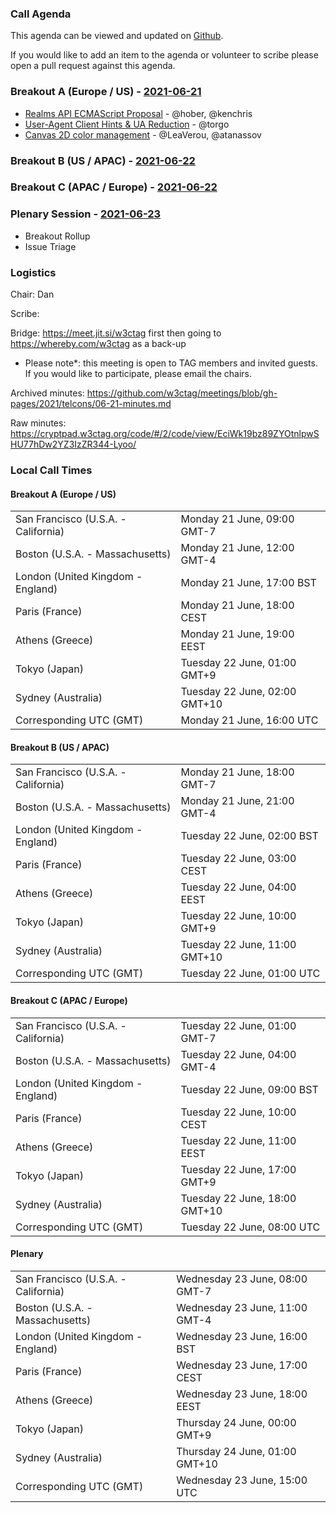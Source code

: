 ### Call Agenda

This agenda can be viewed and updated on [Github](https://github.com/w3ctag/meetings/blob/gh-pages/2021/telcons/06-21-agenda.md).

If you would like to add an item to the agenda or volunteer to scribe please open a pull request against this agenda.

### Breakout A (Europe / US) - [2021-06-21](https://www.timeanddate.com/worldclock/converter.html?iso=20210621T160000&p1=224&p2=43&p3=136&p4=195&p5=26&p6=248&p7=240)

* [Realms API ECMAScript Proposal](https://github.com/w3ctag/design-reviews/issues/542) - @hober, @kenchris
* [User-Agent Client Hints & UA Reduction](https://github.com/w3ctag/design-reviews/issues/640) - @torgo
* [Canvas 2D color management](https://github.com/w3ctag/design-reviews/issues/646) - @LeaVerou, @atanassov

### Breakout B (US / APAC) - [2021-06-22](https://www.timeanddate.com/worldclock/converter.html?iso=20210622T010000&p1=224&p2=43&p3=136&p4=195&p5=26&p6=248&p7=240)

### Breakout C (APAC / Europe) - [2021-06-22](https://www.timeanddate.com/worldclock/converter.html?iso=20210622T080000&p1=224&p2=43&p3=136&p4=195&p5=26&p6=248&p7=240)

### Plenary Session - [2021-06-23](https://www.timeanddate.com/worldclock/converter.html?iso=20210623T150000&p1=224&p2=43&p3=136&p4=195&p5=26&p6=248&p7=240)

* Breakout Rollup
* Issue Triage

### Logistics

Chair: Dan

Scribe:

Bridge: https://meet.jit.si/w3ctag first then going to https://whereby.com/w3ctag as a back-up

* Please note*: this meeting is open to TAG members and invited guests. If you would like to participate, please email the chairs.

Archived minutes: https://github.com/w3ctag/meetings/blob/gh-pages/2021/telcons/06-21-minutes.md

Raw minutes: https://cryptpad.w3ctag.org/code/#/2/code/view/EciWk19bz89ZYOtnlpwSHU77hDw2YZ3IzZR344-Lyoo/


### Local Call Times

#### Breakout A (Europe / US)

<table>
<tr><td> San Francisco (U.S.A. - California) <td> Monday 21 June, 09:00 GMT-7</td></tr>
<tr><td> Boston (U.S.A. - Massachusetts) <td> Monday 21 June, 12:00 GMT-4</td></tr>
<tr><td> London (United Kingdom - England) <td> Monday 21 June, 17:00 BST</td></tr>
<tr><td> Paris (France) <td> Monday 21 June, 18:00 CEST</td></tr>
<tr><td> Athens (Greece) <td> Monday 21 June, 19:00 EEST</td></tr>
<tr><td> Tokyo (Japan) <td> Tuesday 22 June, 01:00 GMT+9</td></tr>
<tr><td> Sydney (Australia) <td> Tuesday 22 June, 02:00 GMT+10</td></tr>
<tr><td> Corresponding UTC (GMT) <td> Monday 21 June, 16:00 UTC</td></tr>
</table>

#### Breakout B (US / APAC)

<table>
<tr><td> San Francisco (U.S.A. - California) <td> Monday 21 June, 18:00 GMT-7</td></tr>
<tr><td> Boston (U.S.A. - Massachusetts) <td> Monday 21 June, 21:00 GMT-4</td></tr>
<tr><td> London (United Kingdom - England) <td> Tuesday 22 June, 02:00 BST</td></tr>
<tr><td> Paris (France) <td> Tuesday 22 June, 03:00 CEST</td></tr>
<tr><td> Athens (Greece) <td> Tuesday 22 June, 04:00 EEST</td></tr>
<tr><td> Tokyo (Japan) <td> Tuesday 22 June, 10:00 GMT+9</td></tr>
<tr><td> Sydney (Australia) <td> Tuesday 22 June, 11:00 GMT+10</td></tr>
<tr><td> Corresponding UTC (GMT) <td> Tuesday 22 June, 01:00 UTC</td></tr>
</table>

#### Breakout C (APAC / Europe)

<table>
<tr><td> San Francisco (U.S.A. - California) <td> Tuesday 22 June, 01:00 GMT-7</td></tr>
<tr><td> Boston (U.S.A. - Massachusetts) <td> Tuesday 22 June, 04:00 GMT-4</td></tr>
<tr><td> London (United Kingdom - England) <td> Tuesday 22 June, 09:00 BST</td></tr>
<tr><td> Paris (France) <td> Tuesday 22 June, 10:00 CEST</td></tr>
<tr><td> Athens (Greece) <td> Tuesday 22 June, 11:00 EEST</td></tr>
<tr><td> Tokyo (Japan) <td> Tuesday 22 June, 17:00 GMT+9</td></tr>
<tr><td> Sydney (Australia) <td> Tuesday 22 June, 18:00 GMT+10</td></tr>
<tr><td> Corresponding UTC (GMT) <td> Tuesday 22 June, 08:00 UTC</td></tr>
</table>

#### Plenary

<table>
<tr><td> San Francisco (U.S.A. - California) <td> Wednesday 23 June, 08:00 GMT-7</td></tr>
<tr><td> Boston (U.S.A. - Massachusetts) <td> Wednesday 23 June, 11:00 GMT-4</td></tr>
<tr><td> London (United Kingdom - England) <td> Wednesday 23 June, 16:00 BST</td></tr>
<tr><td> Paris (France) <td> Wednesday 23 June, 17:00 CEST</td></tr>
<tr><td> Athens (Greece) <td> Wednesday 23 June, 18:00 EEST</td></tr>
<tr><td> Tokyo (Japan) <td> Thursday 24 June, 00:00 GMT+9</td></tr>
<tr><td> Sydney (Australia) <td> Thursday 24 June, 01:00 GMT+10</td></tr>
<tr><td> Corresponding UTC (GMT) <td> Wednesday 23 June, 15:00 UTC</td></tr>
</table>
